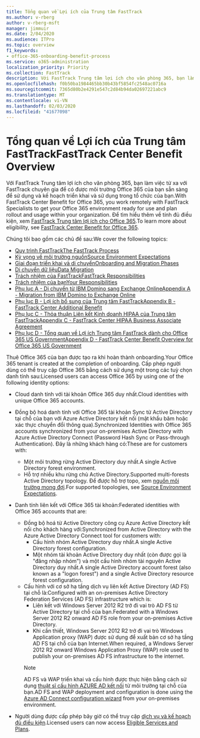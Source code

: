 ```yaml
---
title: Tổng quan về Lợi ích của Trung tâm FastTrack
ms.author: v-rberg
author: v-rberg-msft
manager: jimmuir
ms.date: 2/04/2020
ms.audience: ITPro
ms.topic: overview
f1_keywords:
- office-365-onboarding-benefit-process
ms.service: o365-administration
localization_priority: Priority
ms.collection: FastTrack
description: Với FastTrack Trung tâm lợi ích cho văn phòng 365, bạn làm việc từ xa với FastTrack chuyên gia để có được môi trường Office 365 của bạn sẵn sàng để sử dụng và kế hoạch triển khai và sử dụng trong tổ chức của bạn. Để tìm hiểu thêm về tính đủ điều kiện, xem FastTrack Trung tâm lợi ích cho Office 365.
ms.openlocfilehash: f0b50ba1984465bb30b43bf5854fc2548ac0716a
ms.sourcegitcommit: 7365d80b2e4291e547c2d84b94da02697221abc9
ms.translationtype: MT
ms.contentlocale: vi-VN
ms.lasthandoff: 02/03/2020
ms.locfileid: "41677098"
---
```

# <a name="fasttrack-center-benefit-overview"></a><span data-ttu-id="89570-104">Tổng quan về Lợi ích của Trung tâm FastTrack</span><span class="sxs-lookup"><span data-stu-id="89570-104">FastTrack Center Benefit Overview</span></span>

<span data-ttu-id="89570-105">Với FastTrack Trung tâm lợi ích cho văn phòng 365, bạn làm việc từ xa với FastTrack chuyên gia để có được môi trường Office 365 của bạn sẵn sàng để sử dụng và kế hoạch triển khai và sử dụng trong tổ chức của bạn.</span><span class="sxs-lookup"><span data-stu-id="89570-105">With FastTrack Center Benefit for Office 365, you work remotely with FastTrack Specialists to get your Office 365 environment ready for use and plan rollout and usage within your organization.</span></span> <span data-ttu-id="89570-106">Để tìm hiểu thêm về tính đủ điều kiện, xem [FastTrack Trung tâm lợi ích cho Office 365](O365-fasttrack-benefit-for-office-365.md).</span><span class="sxs-lookup"><span data-stu-id="89570-106">To learn more about eligibility, see [FastTrack Center Benefit for Office 365](O365-fasttrack-benefit-for-office-365.md).</span></span>
  
<span data-ttu-id="89570-107">Chúng tôi bao gồm các chủ đề sau:</span><span class="sxs-lookup"><span data-stu-id="89570-107">We cover the following topics:</span></span>
- [<span data-ttu-id="89570-108">Quy trình FastTrack</span><span class="sxs-lookup"><span data-stu-id="89570-108">The FastTrack Process</span></span>](O365-fasttrack-process.md) 
- [<span data-ttu-id="89570-109">Kỳ vọng về môi trường nguồn</span><span class="sxs-lookup"><span data-stu-id="89570-109">Source Environment Expectations</span></span>](O365-source-environment-expectations.md)
- [<span data-ttu-id="89570-110">Giai đoạn triển khai và di chuyển</span><span class="sxs-lookup"><span data-stu-id="89570-110">Onboarding and Migration Phases</span></span>](O365-onboarding-and-migration.md)
- [<span data-ttu-id="89570-111">Di chuyển dữ liệu</span><span class="sxs-lookup"><span data-stu-id="89570-111">Data Migration</span></span>](O365-data-migration.md)
- [<span data-ttu-id="89570-112">Trách nhiệm của FastTrack</span><span class="sxs-lookup"><span data-stu-id="89570-112">FastTrack Responsibilities</span></span>](O365-fasttrack-responsibilities.md)
- [<span data-ttu-id="89570-113">Trách nhiệm của bạn</span><span class="sxs-lookup"><span data-stu-id="89570-113">Your Responsibilities</span></span>](O365-your-responsibilities.md) 
- [<span data-ttu-id="89570-114">Phụ lục A - Di chuyển từ IBM Domino sang Exchange Online</span><span class="sxs-lookup"><span data-stu-id="89570-114">Appendix A - Migration from IBM Domino to Exchange Online</span></span>](O365-from-ibm-domino-to-exchange-online.md)
- [<span data-ttu-id="89570-115">Phụ lục B - Lợi ích bổ sung của Trung tâm FastTrack</span><span class="sxs-lookup"><span data-stu-id="89570-115">Appendix B - FastTrack Center Additional Benefit</span></span>](O365-fasttrack-additional-benefits.md)
- [<span data-ttu-id="89570-116">Phụ lục C - Thỏa thuận Liên kết Kinh doanh HIPAA của Trung tâm FastTrack</span><span class="sxs-lookup"><span data-stu-id="89570-116">Appendix C - FastTrack Center HIPAA Business Associate Agreement</span></span>](O365-hipaa-business-associate-agreement.md)
- [<span data-ttu-id="89570-117">Phụ lục D - Tổng quan về Lợi ích Trung tâm FastTrack dành cho Office 365 US Government</span><span class="sxs-lookup"><span data-stu-id="89570-117">Appendix D - FastTrack Center Benefit Overview for Office 365 US Government</span></span>](US-Gov-appendix-overview.md)
    
<span data-ttu-id="89570-118">Thuê Office 365 của bạn được tạo ra khi hoàn thành onboarding.</span><span class="sxs-lookup"><span data-stu-id="89570-118">Your Office 365 tenant is created at the completion of onboarding.</span></span> <span data-ttu-id="89570-119">Cấp phép người dùng có thể truy cập Office 365 bằng cách sử dụng một trong các tuỳ chọn danh tính sau:</span><span class="sxs-lookup"><span data-stu-id="89570-119">Licensed users can access Office 365 by using one of the following identity options:</span></span>
- <span data-ttu-id="89570-120">Cloud danh tính với tài khoản Office 365 duy nhất.</span><span class="sxs-lookup"><span data-stu-id="89570-120">Cloud identities with unique Office 365 accounts.</span></span>
- <span data-ttu-id="89570-121">Đồng bộ hoá danh tính với Office 365 tài khoản Sync từ Active Directory tại chỗ của bạn với Azure Active Directory kết nối (mật khẩu băm hoặc xác thực chuyển đổi thông qua).</span><span class="sxs-lookup"><span data-stu-id="89570-121">Synchronized Identities with Office 365 accounts synchronized from your on-premises Active Directory with Azure Active Directory Connect (Password Hash Sync or Pass-through Authentication).</span></span> <span data-ttu-id="89570-122">Đây là những khách hàng có:</span><span class="sxs-lookup"><span data-stu-id="89570-122">These are for customers with:</span></span>
  - <span data-ttu-id="89570-123">Một môi trường rừng Active Directory duy nhất.</span><span class="sxs-lookup"><span data-stu-id="89570-123">A single Active Directory forest environment.</span></span>
  - <span data-ttu-id="89570-124">Hỗ trợ nhiều khu rừng chủ Active Directory.</span><span class="sxs-lookup"><span data-stu-id="89570-124">Supported multi-forests Active Directory topology.</span></span> <span data-ttu-id="89570-125">Để được hỗ trợ topo, xem [nguồn môi trường mong đợi](O365-source-environment-expectations.md).</span><span class="sxs-lookup"><span data-stu-id="89570-125">For supported topologies, see [Source Environment Expectations](O365-source-environment-expectations.md).</span></span>
- <span data-ttu-id="89570-126">Danh tính liên kết với Office 365 tài khoản:</span><span class="sxs-lookup"><span data-stu-id="89570-126">Federated identities with Office 365 accounts that are:</span></span>
  - <span data-ttu-id="89570-127">Đồng bộ hoá từ Active Directory công cụ Azure Active Directory kết nối cho khách hàng với:</span><span class="sxs-lookup"><span data-stu-id="89570-127">Synchronized from Active Directory with the Azure Active Directory Connect tool for customers with:</span></span>
      - <span data-ttu-id="89570-128">Cấu hình nhóm Active Directory duy nhất.</span><span class="sxs-lookup"><span data-stu-id="89570-128">A single Active Directory forest configuration.</span></span>
      - <span data-ttu-id="89570-129">Một nhóm tài khoản Active Directory duy nhất (còn được gọi là "đăng nhập nhóm") và một cấu hình nhóm tài nguyên Active Directory duy nhất.</span><span class="sxs-lookup"><span data-stu-id="89570-129">A single Active Directory account forest (also known as a "logon forest") and a single Active Directory resource forest configuration.</span></span>
  - <span data-ttu-id="89570-130">Cấu hình với cơ sở hạ tầng dịch vụ liên kết Active Directory (AD FS) tại chỗ là:</span><span class="sxs-lookup"><span data-stu-id="89570-130">Configured with an on-premises Active Directory Federation Services (AD FS) infrastructure which is:</span></span>
      - <span data-ttu-id="89570-131">Liên kết với Windows Server 2012 R2 trở đi vai trò AD FS từ Active Directory tại chỗ của bạn.</span><span class="sxs-lookup"><span data-stu-id="89570-131">Federated with a Windows Server 2012 R2 onward AD FS role from your on-premises Active Directory.</span></span>
      - <span data-ttu-id="89570-132">Khi cần thiết, Windows Server 2012 R2 trở đi vai trò Windows Application proxy (WAP) được sử dụng để xuất bản cơ sở hạ tầng AD FS tại chỗ của bạn Internet.</span><span class="sxs-lookup"><span data-stu-id="89570-132">When required, a Windows Server 2012 R2 onward Windows Application Proxy (WAP) role used to publish your on-premises AD FS infrastructure to the internet.</span></span>
    > [!NOTE]
    > <span data-ttu-id="89570-133">AD FS và WAP triển khai và cấu hình được thực hiện bằng cách sử dụng [thuật sĩ cấu hình AZURE AD kết nối](https://go.microsoft.com/fwlink/?linkid=844794) từ môi trường tại chỗ của bạn.</span><span class="sxs-lookup"><span data-stu-id="89570-133">AD FS and WAP deployment and configuration is done using the [Azure AD Connect configuration wizard](https://go.microsoft.com/fwlink/?linkid=844794) from your on-premises environment.</span></span> 
  
- <span data-ttu-id="89570-134">Người dùng được cấp phép bây giờ có thể truy cập [dịch vụ và kế hoạch đủ điều kiện](M365-eligible-services-and-plans.md).</span><span class="sxs-lookup"><span data-stu-id="89570-134">Licensed users can now access [Eligible Services and Plans](M365-eligible-services-and-plans.md).</span></span>
    

 
